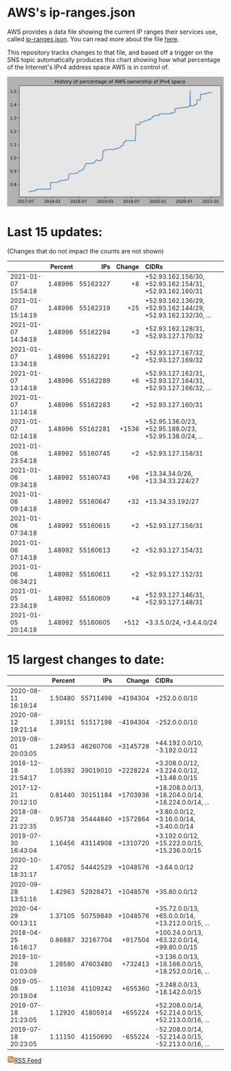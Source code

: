 # AWS's ip-ranges.json

AWS provides a data file showing the current IP ranges their
services use, called [ip-ranges.json](https://ip-ranges.amazonaws.com/ip-ranges.json).  You 
can read more about the file [here](https://docs.aws.amazon.com/general/latest/gr/aws-ip-ranges.html).

This repository tracks changes to that file, and based off a trigger on the SNS topic 
automatically produces this chart showing how what percentage of the Internet's IPv4 
address space AWS is in control of.

![History of AWS](history_count.svg)

# Last 15 updates:

(Changes that do not impact the counts are not shown)

| | Percent | IPs | Change | CIDRs |
| :--- | ---: | ---: | ---: | :--- |
| 2021-01-07 15:54:18 | 1.48996 | 55162327 | +8 | +52.93.162.156/30, +52.93.162.154/31, +52.93.162.160/31 |
| 2021-01-07 15:14:19 | 1.48996 | 55162319 | +25 | +52.93.162.136/29, +52.93.162.144/29, +52.93.162.132/30, ... |
| 2021-01-07 14:34:18 | 1.48996 | 55162294 | +3 | +52.93.162.128/31, +52.93.127.170/32 |
| 2021-01-07 13:34:18 | 1.48996 | 55162291 | +2 | +52.93.127.167/32, +52.93.127.169/32 |
| 2021-01-07 13:14:18 | 1.48996 | 55162289 | +6 | +52.93.127.162/31, +52.93.127.164/31, +52.93.127.166/32, ... |
| 2021-01-07 11:14:18 | 1.48996 | 55162283 | +2 | +52.93.127.160/31 |
| 2021-01-07 02:14:18 | 1.48996 | 55162281 | +1536 | +52.95.136.0/23, +52.95.188.0/23, +52.95.138.0/24, ... |
| 2021-01-06 23:54:18 | 1.48992 | 55160745 | +2 | +52.93.127.158/31 |
| 2021-01-06 09:34:18 | 1.48992 | 55160743 | +96 | +13.34.34.0/26, +13.34.33.224/27 |
| 2021-01-06 09:14:18 | 1.48992 | 55160647 | +32 | +13.34.33.192/27 |
| 2021-01-06 07:34:18 | 1.48992 | 55160615 | +2 | +52.93.127.156/31 |
| 2021-01-06 07:14:18 | 1.48992 | 55160613 | +2 | +52.93.127.154/31 |
| 2021-01-06 06:34:21 | 1.48992 | 55160611 | +2 | +52.93.127.152/31 |
| 2021-01-05 23:34:19 | 1.48992 | 55160609 | +4 | +52.93.127.146/31, +52.93.127.148/31 |
| 2021-01-05 20:14:18 | 1.48992 | 55160605 | +512 | +3.3.5.0/24, +3.4.4.0/24 |


# 15 largest changes to date:

| | Percent | IPs | Change | CIDRs |
| :--- | ---: | ---: | ---: | :--- |
| 2020-08-11 16:19:14 | 1.50480 | 55711498 | +4194304 | +252.0.0.0/10 |
| 2020-08-12 19:21:14 | 1.39151 | 51517198 | -4194304 | -252.0.0.0/10 |
| 2019-08-01 20:03:05 | 1.24953 | 46260706 | +3145728 | +44.192.0.0/10, -3.192.0.0/12 |
| 2018-12-18 21:54:17 | 1.05392 | 39019010 | +2228224 | +3.208.0.0/12, +3.224.0.0/12, +13.48.0.0/15 |
| 2017-12-21 20:12:10 | 0.81440 | 30151184 | +1703936 | +18.208.0.0/13, +18.204.0.0/14, +18.224.0.0/14, ... |
| 2018-08-22 21:22:35 | 0.95738 | 35444840 | +1572864 | +3.80.0.0/12, +3.16.0.0/14, +3.40.0.0/14 |
| 2019-07-30 16:43:04 | 1.16456 | 43114908 | +1310720 | +3.192.0.0/12, +15.222.0.0/15, +15.236.0.0/15 |
| 2020-10-22 18:31:17 | 1.47052 | 54442529 | +1048576 | +3.64.0.0/12 |
| 2020-09-28 13:51:16 | 1.42963 | 52928471 | +1048576 | +35.80.0.0/12 |
| 2020-04-29 00:13:11 | 1.37105 | 50759849 | +1048576 | +35.72.0.0/13, +65.0.0.0/14, +13.212.0.0/15, ... |
| 2018-04-25 16:16:17 | 0.86887 | 32167704 | +917504 | +100.24.0.0/13, +63.32.0.0/14, +99.80.0.0/15 |
| 2019-10-28 01:03:09 | 1.28580 | 47603480 | +732413 | +3.136.0.0/13, +18.166.0.0/15, +18.252.0.0/16, ... |
| 2019-05-08 20:19:04 | 1.11038 | 41109242 | +655360 | +3.248.0.0/13, +18.142.0.0/15 |
| 2019-07-18 21:23:05 | 1.12920 | 41805914 | +655224 | +52.208.0.0/14, +52.214.0.0/15, +52.213.0.0/16, ... |
| 2019-07-18 20:23:05 | 1.11150 | 41150690 | -655224 | -52.208.0.0/14, -52.214.0.0/15, -52.213.0.0/16, ... |


[![RSS Icon](rss-icon.png)RSS Feed](https://raw.githubusercontent.com/seligman/aws-ip-ranges/master/rss.xml)
